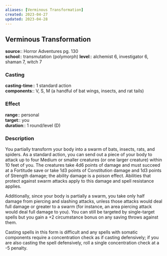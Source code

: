 ```yaml
---
aliases: [Verminous Transformation]
created: 2023-04-27
updated: 2023-04-28
---
```


## Verminous Transformation

**source**:: Horror Adventures pg. 130  
**school**:: transmutation (polymorph)
**level**:: alchemist 6, investigator 6, shaman 7, witch 7

### Casting

**casting-time**:: 1 standard action  
**components**:: V, S, M (a handful of bat wings, insects, and rat tails)

### Effect

**range**:: personal  
**target**:: you  
**duration**:: 1 round/level (D)

### Description

You partially transform your body into a swarm of bats, insects, rats, and spiders. As a standard action, you can send out a piece of your body to attack up to four Medium or smaller creatures (or one larger creature) within 10 feet of you. The creatures take 4d6 points of damage and must succeed at a Fortitude save or take 1d3 points of Constitution damage and 1d3 points of Strength damage; the ability damage is a poison effect. Abilities that protect against swarm attacks apply to this damage and spell resistance applies.  
  
Additionally, since your body is partially a swarm, you take only half damage from piercing and slashing attacks, unless those attacks would deal full damage or greater to a swarm (for instance, an area piercing attack would deal full damage to you). You can still be targeted by single-target spells but you gain a +2 circumstance bonus on any saving throws against them.  
  
Casting spells in this form is difficult and any spells with somatic components require a concentration check as if casting defensively; if you are also casting the spell defensively, roll a single concentration check at a -5 penalty.
